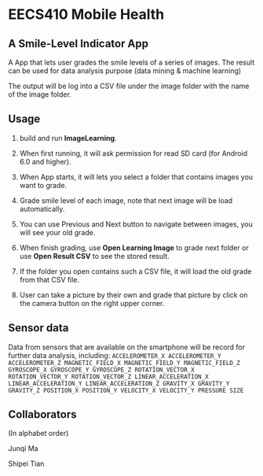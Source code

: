 # EECS410 Mobile Health

## A Smile-Level Indicator App

A App that lets user grades the smile levels of a series of images. The result can be used for data analysis purpose (data mining & machine learning)

The output will be log into a CSV file under the image folder with the name of the image folder.

## Usage

1. build and run **ImageLearning**.

2. When first running, it will ask permission for read SD card (for Android 6.0 and higher).

3. When App starts, it will lets you select a folder that contains images you want to grade.

4. Grade smile level of each image, note that next image will be load automatically.

5. You can use Previous and Next button to navigate between images, you will see your old grade.

6. When finish grading, use **Open Learning Image** to grade next folder or use **Open Result CSV** to see the stored result.

7. If the folder you open contains such a CSV file, it will load the old grade from that CSV file.

8. User can take a picture by their own and grade that picture by click on the camera button on the right upper corner.
## Sensor data
Data from sensors that are available on the smartphone will be record for further data analysis, including:
``
    ACCELEROMETER_X
    ACCELEROMETER_Y
    ACCELEROMETER_Z
    MAGNETIC_FIELD_X
    MAGNETIC_FIELD_Y
    MAGNETIC_FIELD_Z
    GYROSCOPE_X
    GYROSCOPE_Y
    GYROSCOPE_Z
    ROTATION_VECTOR_X
    ROTATION_VECTOR_Y
    ROTATION_VECTOR_Z
    LINEAR_ACCELERATION_X
    LINEAR_ACCELERATION_Y
    LINEAR_ACCELERATION_Z
    GRAVITY_X
    GRAVITY_Y
    GRAVITY_Z
    POSITION_X
    POSITION_Y
    VELOCITY_X
    VELOCITY_Y
    PRESSURE
    SIZE
``
## Collaborators

(In alphabet order)

Junqi Ma

Shipei Tian
